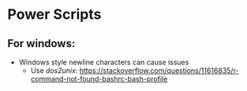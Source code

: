 Power Scripts
=============

For windows:
------------
- Windows style newline characters can cause issues
  - Use *dos2unix*: 
https://stackoverflow.com/questions/11616835/r-command-not-found-bashrc-bash-profile
